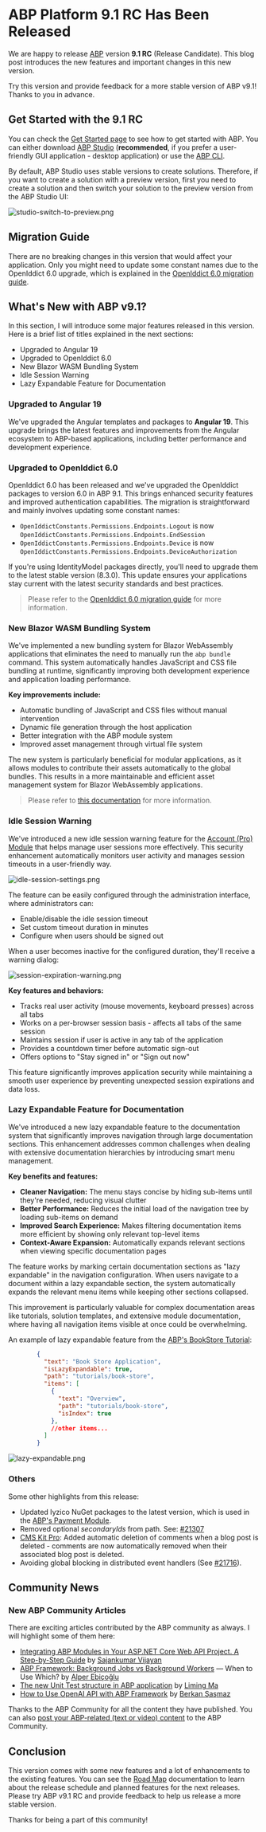 # ABP Platform 9.1 RC Has Been Released

We are happy to release [ABP](https://abp.io) version **9.1 RC** (Release Candidate). This blog post introduces the new features and important changes in this new version.

Try this version and provide feedback for a more stable version of ABP v9.1! Thanks to you in advance.

## Get Started with the 9.1 RC

You can check the [Get Started page](https://abp.io/get-started) to see how to get started with ABP. You can either download [ABP Studio](https://abp.io/get-started#abp-studio-tab) (**recommended**, if you prefer a user-friendly GUI application - desktop application) or use the [ABP CLI](https://abp.io/docs/latest/cli).

By default, ABP Studio uses stable versions to create solutions. Therefore, if you want to create a solution with a preview version, first you need to create a solution and then switch your solution to the preview version from the ABP Studio UI:

![studio-switch-to-preview.png](studio-switch-to-preview.png)

## Migration Guide

There are no breaking changes in this version that would affect your application. Only you might need to update some constant names due to the OpenIddict 6.0 upgrade, which is explained in the [OpenIddict 6.0 migration guide](https://abp.io/docs/9.1/release-info/migration-guides/openiddict5-to-6).

## What's New with ABP v9.1?

In this section, I will introduce some major features released in this version.
Here is a brief list of titles explained in the next sections:

* Upgraded to Angular 19
* Upgraded to OpenIddict 6.0
* New Blazor WASM Bundling System
* Idle Session Warning
* Lazy Expandable Feature for Documentation

### Upgraded to Angular 19

We've upgraded the Angular templates and packages to **Angular 19**. This upgrade brings the latest features and improvements from the Angular ecosystem to ABP-based applications, including better performance and development experience.

### Upgraded to OpenIddict 6.0

OpenIddict 6.0 has been released and we've upgraded the OpenIddict packages to version 6.0 in ABP 9.1. This brings enhanced security features and improved authentication capabilities. The migration is straightforward and mainly involves updating some constant names:

- `OpenIddictConstants.Permissions.Endpoints.Logout` is now `OpenIddictConstants.Permissions.Endpoints.EndSession`
- `OpenIddictConstants.Permissions.Endpoints.Device` is now `OpenIddictConstants.Permissions.Endpoints.DeviceAuthorization`

If you're using IdentityModel packages directly, you'll need to upgrade them to the latest stable version (8.3.0). This update ensures your applications stay current with the latest security standards and best practices.

> Please refer to the [OpenIddict 6.0 migration guide](https://abp.io/docs/9.1/release-info/migration-guides/openiddict5-to-6) for more information.    

### New Blazor WASM Bundling System

We've implemented a new bundling system for Blazor WebAssembly applications that eliminates the need to manually run the `abp bundle` command. This system automatically handles JavaScript and CSS file bundling at runtime, significantly improving both development experience and application loading performance.

**Key improvements include:**

- Automatic bundling of JavaScript and CSS files without manual intervention
- Dynamic file generation through the host application
- Better integration with the ABP module system
- Improved asset management through virtual file system

The new system is particularly beneficial for modular applications, as it allows modules to contribute their assets automatically to the global bundles. This results in a more maintainable and efficient asset management system for Blazor WebAssembly applications.

> Please refer to [this documentation](https://abp.io/docs/9.1/framework/ui/blazor/global-scripts-styles) for more information. 

### Idle Session Warning

We've introduced a new idle session warning feature for the [Account (Pro) Module](https://abp.io/docs/latest/modules/account-pro) that helps manage user sessions more effectively. This security enhancement automatically monitors user activity and manages session timeouts in a user-friendly way.

![idle-session-settings.png](idle-session-settings.png)

The feature can be easily configured through the administration interface, where administrators can:

- Enable/disable the idle session timeout
- Set custom timeout duration in minutes
- Configure when users should be signed out

When a user becomes inactive for the configured duration, they'll receive a warning dialog:

![session-expiration-warning.png](session-expiration-warning.png)

**Key features and behaviors:**

- Tracks real user activity (mouse movements, keyboard presses) across all tabs
- Works on a per-browser session basis - affects all tabs of the same session
- Maintains session if user is active in any tab of the application
- Provides a countdown timer before automatic sign-out
- Offers options to "Stay signed in" or "Sign out now"

This feature significantly improves application security while maintaining a smooth user experience by preventing unexpected session expirations and data loss.

### Lazy Expandable Feature for Documentation

We've introduced a new lazy expandable feature to the documentation system that significantly improves navigation through large documentation sections. This enhancement addresses common challenges when dealing with extensive documentation hierarchies by introducing smart menu management.

**Key benefits and features:**

- **Cleaner Navigation:** The menu stays concise by hiding sub-items until they're needed, reducing visual clutter
- **Better Performance:** Reduces the initial load of the navigation tree by loading sub-items on demand
- **Improved Search Experience:** Makes filtering documentation items more efficient by showing only relevant top-level items
- **Context-Aware Expansion:** Automatically expands relevant sections when viewing specific documentation pages

The feature works by marking certain documentation sections as "lazy expandable" in the navigation configuration. When users navigate to a document within a lazy expandable section, the system automatically expands the relevant menu items while keeping other sections collapsed.

This improvement is particularly valuable for complex documentation areas like tutorials, solution templates, and extensive module documentation, where having all navigation items visible at once could be overwhelming.

An example of lazy expandable feature from the [ABP's BookStore Tutorial](https://abp.io/docs/latest/tutorials/book-store/part-01):

```json
        {
          "text": "Book Store Application",
          "isLazyExpandable": true,
          "path": "tutorials/book-store",
          "items": [
            {
              "text": "Overview",
              "path": "tutorials/book-store",
              "isIndex": true
            },
            //other items...
          ]
        }
```

![lazy-expandable.png](lazy-expandable.png)

### Others

Some other highlights from this release:

* Updated Iyzico NuGet packages to the latest version, which is used in the [ABP's Payment Module](https://abp.io/docs/latest/modules/payment#payment-module-pro).
* Removed optional _secondaryIds_ from path. See: [#21307](https://github.com/abpframework/abp/pull/21307)
* [CMS Kit Pro](https://abp.io/docs/latest/modules/cms-kit-pro): Added automatic deletion of comments when a blog post is deleted - comments are now automatically removed when their associated blog post is deleted.
* Avoiding global blocking in distributed event handlers (See [#21716](https://github.com/abpframework/abp/pull/21716)).

## Community News

### New ABP Community Articles

There are exciting articles contributed by the ABP community as always. I will highlight some of them here:

* [Integrating ABP Modules in Your ASP.NET Core Web API Project. A Step-by-Step Guide](https://abp.io/community/articles/integrating-abp-modules-in-your-asp.net-core-web-api-project.-a-stepbystep-guide-jtbyosnr) by [Sajankumar Vijayan](https://abp.io/community/members/connect)
* [ABP Framework: Background Jobs vs Background Workers](https://abp.io/community/articles/abp-framework-background-jobs-vs-background-workers-when-to-use-which-t98pzjv6) — When to Use Which? by [Alper Ebiçoğlu](https://twitter.com/alperebicoglu)
* [The new Unit Test structure in ABP application](https://abp.io/community/articles/the-new-unit-test-structure-in-abp-application-4vvvp2oy) by [Liming Ma](https://github.com/maliming)
* [How to Use OpenAI API with ABP Framework](https://abp.io/community/articles/how-to-use-openai-api-with-abp-framework-rsfvihla) by [Berkan Şaşmaz](https://github.com/berkansasmaz) 

Thanks to the ABP Community for all the content they have published. You can also [post your ABP-related (text or video) content](https://abp.io/community/posts/submit) to the ABP Community.

## Conclusion

This version comes with some new features and a lot of enhancements to the existing features. You can see the [Road Map](https://abp.io/docs/9.1/release-info/road-map) documentation to learn about the release schedule and planned features for the next releases. Please try ABP v9.1 RC and provide feedback to help us release a more stable version.

Thanks for being a part of this community!
